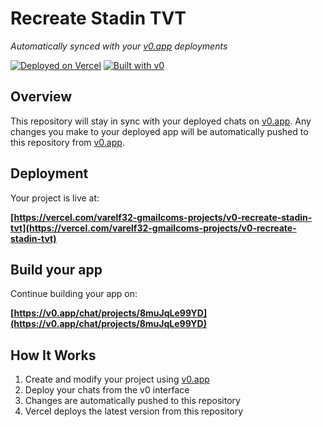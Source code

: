 # Recreate Stadin TVT

*Automatically synced with your [v0.app](https://v0.app) deployments*

[![Deployed on Vercel](https://img.shields.io/badge/Deployed%20on-Vercel-black?style=for-the-badge&logo=vercel)](https://vercel.com/varelf32-gmailcoms-projects/v0-recreate-stadin-tvt)
[![Built with v0](https://img.shields.io/badge/Built%20with-v0.app-black?style=for-the-badge)](https://v0.app/chat/projects/8muJqLe99YD)

## Overview

This repository will stay in sync with your deployed chats on [v0.app](https://v0.app).
Any changes you make to your deployed app will be automatically pushed to this repository from [v0.app](https://v0.app).

## Deployment

Your project is live at:

**[https://vercel.com/varelf32-gmailcoms-projects/v0-recreate-stadin-tvt](https://vercel.com/varelf32-gmailcoms-projects/v0-recreate-stadin-tvt)**

## Build your app

Continue building your app on:

**[https://v0.app/chat/projects/8muJqLe99YD](https://v0.app/chat/projects/8muJqLe99YD)**

## How It Works

1. Create and modify your project using [v0.app](https://v0.app)
2. Deploy your chats from the v0 interface
3. Changes are automatically pushed to this repository
4. Vercel deploys the latest version from this repository